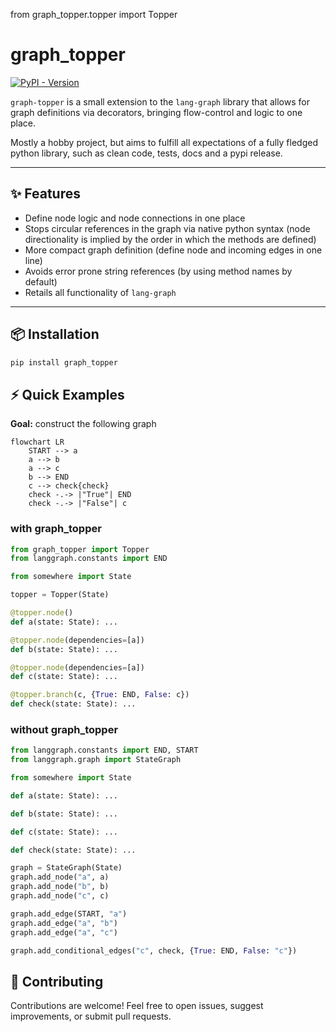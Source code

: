 from graph_topper.topper import Topper

# graph_topper

[![PyPI - Version](https://img.shields.io/pypi/v/graph_topper)](https://pypi.org/project/graph_topper/)

`graph-topper` is a small extension to the `lang-graph` library that allows for graph definitions via decorators, 
bringing flow-control and logic to one place.

Mostly a hobby project, but aims to fulfill all expectations of a fully fledged python library, such as clean code,
tests, docs and a pypi release.

---

## ✨ Features
- Define node logic and node connections in one place
- Stops circular references in the graph via native python syntax (node directionality is implied by the order in which
the methods are defined)
- More compact graph definition (define node and incoming edges in one line)
- Avoids error prone string references (by using method names by default)
- Retails all functionality of `lang-graph`
 
---

## 📦 Installation

```bash
pip install graph_topper
```

## ⚡ Quick Examples
**Goal:** construct the following graph 
```mermaid
flowchart LR
    START --> a
    a --> b
    a --> c
    b --> END
    c --> check{check}
    check -.-> |"True"| END
    check -.-> |"False"| c
```
### with graph_topper

```python
from graph_topper import Topper
from langgraph.constants import END

from somewhere import State

topper = Topper(State)

@topper.node()
def a(state: State): ...

@topper.node(dependencies=[a])
def b(state: State): ...

@topper.node(dependencies=[a])
def c(state: State): ...

@topper.branch(c, {True: END, False: c})
def check(state: State): ...
```

### without graph_topper
```python
from langgraph.constants import END, START
from langgraph.graph import StateGraph

from somewhere import State

def a(state: State): ...

def b(state: State): ...

def c(state: State): ...

def check(state: State): ...

graph = StateGraph(State)
graph.add_node("a", a)
graph.add_node("b", b)
graph.add_node("c", c)

graph.add_edge(START, "a")
graph.add_edge("a", "b")
graph.add_edge("a", "c")

graph.add_conditional_edges("c", check, {True: END, False: "c"})
```

## 🤝 Contributing

Contributions are welcome! Feel free to open issues, suggest improvements, or submit pull requests.
